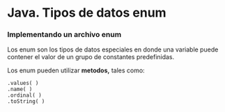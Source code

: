 # Java. Tipos de datos enum
### Implementando un archivo enum 

Los enum son los tipos de datos especiales en donde una variable puede contener el valor de un grupo de constantes predefinidas. 

Los enum pueden utilizar __metodos,__ tales como:
```
.values( )
.name( )
.ordinal( )
.toString( )
```
